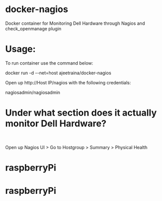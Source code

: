 <h1>docker-nagios</h1>

Docker container for Monitoring Dell Hardware through Nagios and check_openmanage plugin <br>

<h1>Usage:</h1>

To run container use the command below:<br>

docker run -d --net=host ajeetraina/docker-nagios<br>

Open up http://Host IP/nagios with the following credentials:<br>

nagiosadmin/nagiosadmin<br>

<h1>Under what section does it actually monitor Dell Hardware?</h1><br>

Open up Nagios UI > Go to Hostgroup > Summary > Physical Health
# raspberryPi
# raspberryPi
